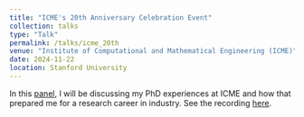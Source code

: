 ```yaml
---
title: "ICME's 20th Anniversary Celebration Event"
collection: talks
type: "Talk"
permalink: /talks/icme_20th
venue: "Institute of Computational and Mathematical Engineering (ICME)"
date: 2024-11-22
location: Stanford University
---
```


In this [panel](https://icme.stanford.edu/events/special-events/icmes-20th-anniversary-celebration-event), I will be discussing my PhD experiences at ICME and how that prepared me for a research career in industry. See the recording [here](https://www.youtube.com/live/31U8hUA6Y9w).

